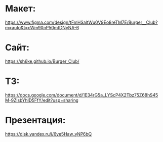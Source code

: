 # Макет: 
https://www.figma.com/design/tFmHSaItWu0V9Eo8reTM7E/Burger__Club?m=auto&t=cWm9XnP50mtDNyNA-6

# Сайт:
https://sh6ke.github.io/Burger_Club/

# ТЗ:
https://docs.google.com/document/d/1E34rG5a_LYScP4X2Tbz75Z68hS45M-9ZlsbYhlD5FfY/edit?usp=sharing

# Презентация:
https://disk.yandex.ru/i/6ye5Haw_yNP6bQ
